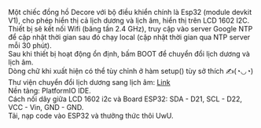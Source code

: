 Một chiếc đồng hồ Decore với bộ điều khiển chính là Esp32 (module devkit V1), cho phép hiển thị cả lịch dương và lịch âm, hiển thị trên LCD 1602 I2C.  
Thiết bị sẽ kết nối Wifi (băng tần 2.4 GHz), truy cập vào server Google NTP để cập nhật thời gian sau đó chạy local (cập nhật thời gian qua NTP server mỗi 30 phút).  
Sau khi thiết bị hoạt động ổn định, bấm BOOT để chuyển đổi lịch dương và lịch âm.  
Dòng chữ khi xuất hiện có thể tùy chỉnh ở hàm setup() tùy sở thích ✍️(◔◡◔)  
Thư viện chuyển đổi lịch dương sang lịch âm: [Link](https://github.com/ESPACE-HCM/DateTimeConverter)  
Nền tảng: PlatformIO IDE.  
Cách nối dây giữa LCD 1602 i2c và Board ESP32: SDA - D21, SCL - D22, VCC - Vin, GND - GND.  
Tải, nạp code vào ESP32 và thưởng thức thôi UwU.  
